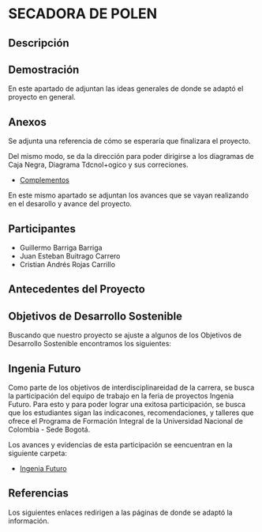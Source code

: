 # SECADORA DE POLEN

## Descripción



## Demostración

En este apartado de adjuntan las ideas generales de donde se adaptó el proyecto en general.



## Anexos

Se adjunta una referencia de cómo se esperaría que finalizara el proyecto.



Del mismo modo, se da la dirección para poder dirigirse a los diagramas de Caja Negra, Diagrama Tdcnol+ogico y sus
correciones.

- [Complementos]()

En este mismo apartado se adjuntan los avances que se vayan realizando en el desarollo y avance del proyecto.

## Participantes
- Guillermo Barriga Barriga
- Juan Esteban Buitrago Carrero
- Cristian Andrés Rojas Carrillo

## Antecedentes del Proyecto


## Objetivos de Desarrollo Sostenible

Buscando que nuestro proyecto se ajuste a algunos de los Objetivos de Desarrollo Sostenible encontramos los siguientes:



  ## Ingenia Futuro

  Como parte de los objetivos de interdisciplinareidad de la carrera, se busca la participación del equipo de trabajo en la
  feria de proyectos Ingenia Futuro.
  Para esto y para poder lograr una exitosa participación, se busca que los estudiantes sigan las indicacones,
  recomendaciones, y talleres que ofrece el Programa de Formación Integral de la Universidad Nacional de Colombia - Sede
  Bogotá.

  Los avances y evidencias de esta participación se eencuentran en la siguiente carpeta:

  - [Ingenia Futuro]()

  ## Referencias

  Los siguientes enlaces redirigen a las páginas de donde se adaptó la información.
